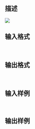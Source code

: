 ## 描述

<img border=0 src=http://60.191.162.158:8080/JudgeOnline/images/tsinghua/NO7/7_18.jpg>

## 输入格式

 

## 输出格式

 

## 输入样例

```plaintext
 
```

## 输出样例

```plaintext
 
```



 



 

